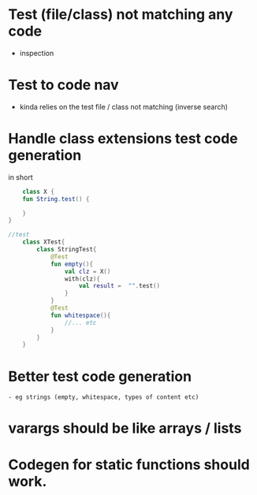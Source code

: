 # Test (file/class) not matching any code
- inspection

# Test to code nav
- kinda relies on the test file / class not matching (inverse search)

# Handle class extensions test code generation

in short

```kotlin
    class X {
    fun String.test() {

    }
}

//test
    class XTest{
        class StringTest{
            @Test
            fun empty(){
                val clz = X()
                with(clz){
                    val result =  "".test()
                }
            }
            @Test
            fun whitespace(){
                //... etc
            }
        }
    }
```


# Better test code generation
    - eg strings (empty, whitespace, types of content etc) 


# varargs should be like arrays / lists

# Codegen for static functions should work.